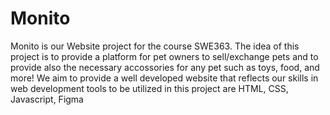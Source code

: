 # Monito
Monito is our Website project for the course SWE363. The idea of this project is to provide a platform for pet owners to sell/exchange pets and to provide also the necessary accossories for any pet such as toys, food, and more!
We aim to provide a well developed website that reflects our skills in web development
tools to be utilized in this project are HTML, CSS, Javascript, Figma
 
